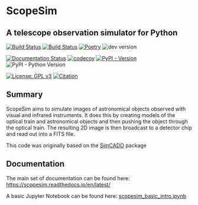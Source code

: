 # ScopeSim 
## A telescope observation simulator for Python

[![Build Status](https://github.com/AstarVienna/ScopeSim/actions/workflows/tests.yml/badge.svg)](https://github.com/AstarVienna/ScopeSim/actions/workflows/tests.yml/badge.svg)
[![Build Status](https://github.com/AstarVienna/ScopeSim/actions/workflows/notebooks_with_irdb_download.yml/badge.svg)](https://github.com/AstarVienna/ScopeSim/actions/workflows/notebooks_with_irdb_download.yml/badge.svg)
[![Poetry](https://img.shields.io/endpoint?url=https://python-poetry.org/badge/v0.json)](https://python-poetry.org/)
![dev version](https://img.shields.io/badge/dynamic/toml?url=https%3A%2F%2Fraw.githubusercontent.com%2FAstarVienna%2FScopeSim%2Fmain%2Fpyproject.toml&query=%24.tool.poetry.version&label=dev%20version&color=teal)

[![Documentation Status](https://readthedocs.org/projects/scopesim/badge/?version=latest)](https://scopesim.readthedocs.io/en/latest)
[![codecov](https://codecov.io/gh/AstarVienna/ScopeSim/graph/badge.svg)](https://codecov.io/gh/AstarVienna/ScopeSim)
[![PyPI - Version](https://img.shields.io/pypi/v/ScopeSim)](https://pypi.org/project/ScopeSim/)
![PyPI - Python Version](https://img.shields.io/pypi/pyversions/ScopeSim)

[![License: GPL v3](https://img.shields.io/badge/License-GPLv3-blue.svg)](https://www.gnu.org/licenses/gpl-3.0)
[![Citation](https://img.shields.io/badge/DOI-10.1117%2F12.2559784-blue)](https://doi.org/10.1117/12.2559784)

## Summary

ScopeSim aims to simulate images of astronomical objects observed with visual 
and infrared instruments. It does this by creating models of the optical train 
and astronomical objects and then pushing the object through the optical train. 
The resulting 2D image is then broadcast to a detector chip and read out into a 
FITS file. 

This code was originally based on the [SimCADO](https://github.com/astronomyk/simcado) package

## Documentation
The main set of documentation can be found here: 
https://scopesim.readthedocs.io/en/latest/

A basic Jupyter Notebook can be found here: 
[scopesim_basic_intro.ipynb](docs/source/examples/1_scopesim_intro.ipynb)
